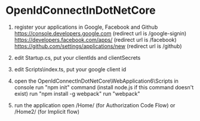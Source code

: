 # OpenIdConnectInDotNetCore
1. register your applications in Google, Facebook and Github 
https://console.developers.google.com (redirect url is /google-signin)
https://developers.facebook.com/apps/ (redirect url is /facebook)
https://github.com/settings/applications/new (redirect url is /github)

2. edit Startup.cs, put your clientIds and clientSecrets

3. edit Scripts\index.ts, put your google client id

4. open the OpenIdConnectInDotNetCore\WebApplication6\Scripts in console
run "npm init" command (install node.js if this command doesn't exist)
run "npm install -g webpack"
run "webpack"

5. run the application
open /Home/ (for Authorization Code Flow) or /Home2/ (for Implicit flow)

